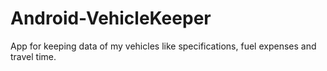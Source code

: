 # Android-VehicleKeeper
App for keeping data of my vehicles like specifications, fuel expenses and travel time.
